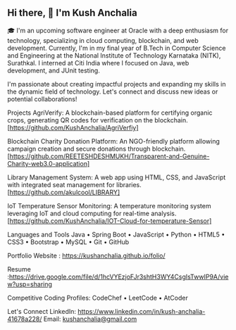 ## Hi there, 👋 I'm Kush Anchalia

🎓 I'm an upcoming software engineer at Oracle with a deep enthusiasm for technology, specializing in cloud computing, blockchain, and web development. Currently, I'm in my final year of B.Tech in Computer Science and Engineering at the National Institute of Technology Karnataka (NITK), Surathkal. I interned at Citi India where I focused on Java, web development, and JUnit testing.

I'm passionate about creating impactful projects and expanding my skills in the dynamic field of technology. Let's connect and discuss new ideas or potential collaborations!

Projects
AgriVerify: A blockchain-based platform for certifying organic crops, generating QR codes for verification on the blockchain. [https://github.com/KushAnchalia/AgriVerfiy]

Blockchain Charity Donation Platform: An NGO-friendly platform allowing campaign creation and secure donations through blockchain. [https://github.com/REETESHDESHMUKH/Transparent-and-Genuine-Charity-web3.0-application]

Library Management System: A web app using HTML, CSS, and JavaScript with integrated seat management for libraries. [https://github.com/akulcool/LIBRARY]

IoT Temperature Sensor Monitoring: A temperature monitoring system leveraging IoT and cloud computing for real-time analysis. [https://github.com/KushAnchalia/IOT-Cloud-for-temperature-Sensor]

Languages and Tools
Java • Spring Boot • JavaScript • Python • HTML5 • CSS3 • Bootstrap • MySQL • Git • GitHub

Portfolio Website : https://kushanchalia.github.io/folio/

Resume :https://drive.google.com/file/d/1hcVYEzjoFJr3shtH3WY4CsgIsTwwIP9A/view?usp=sharing

Competitive Coding Profiles:
CodeChef • LeetCode • AtCoder

Let's Connect
LinkedIn: https://www.linkedin.com/in/kush-anchalia-41678a228/
Email: kushanchalia@gmail.com

<!--
**KushAnchalia/KushAnchalia** is a ✨ _special_ ✨ repository because its `README.md` (this file) appears on your GitHub profile.

Here are some ideas to get you started:

- 🔭 I’m currently working on ...
- 🌱 I’m currently learning ...
- 👯 I’m looking to collaborate on ...
- 🤔 I’m looking for help with ...
- 💬 Ask me about ...
- 📫 How to reach me: ...
- 😄 Pronouns: ...
- ⚡ Fun fact: ...
-->
